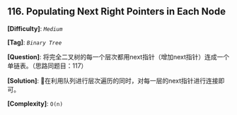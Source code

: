 ## 116. Populating Next Right Pointers in Each Node

__[Difficulty]__: _`Medium`_

__[Tag]__: _`Binary Tree`_

__[Question]__: 将完全二叉树的每一个层次都用next指针（增加next指针）连成一个单链表。（思路同题目：117）

__[Solution]__: 在利用队列进行层次遍历的同时，对每一层的next指针进行连接即可。

__[Complexity]__: `O(n)`
